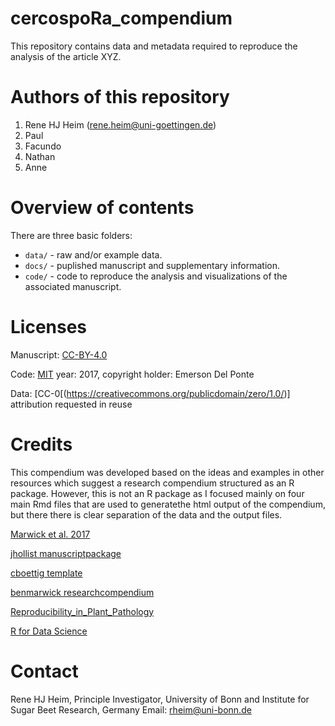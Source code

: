 # cercospoRa_compendium
This repository contains data and metadata required to reproduce the analysis of the article XYZ. 

# Authors of this repository

1. Rene HJ Heim (rene.heim@uni-goettingen.de)
2. Paul
3. Facundo
4. Nathan
5. Anne


# Overview of contents

There are three basic folders:

- `data/` - raw and/or example data.
- `docs/` - puplished manuscript and supplementary information.
- `code/` - code to reproduce the analysis and visualizations of the associated manuscript.


# Licenses

Manuscript: [CC-BY-4.0](https://creativecommons.org/licenses/by/4.0/)

Code: [MIT](https://opensource.org/licenses/MIT) year: 2017, copyright holder: Emerson Del Ponte

Data: [CC-0[(https://creativecommons.org/publicdomain/zero/1.0/)] attribution requested in reuse

# Credits

This compendium was developed based on the ideas and examples in other resources which suggest a research compendium structured as an R package. However, this is not an R package as I focused mainly on four main Rmd files that are used to generatethe html output of the compendium, but there there is clear separation of the data and the output files.

[Marwick et al. 2017](https://doi.org/10.7287/peerj.preprints.3192v1)

[jhollist manuscriptpackage](https://github.com/jhollist/manuscriptPackage)

[cboettig template](https://github.com/cboettig/template)

[benmarwick researchcompendium](https://github.com/benmarwick/researchcompendium)

[Reproducibility_in_Plant_Pathology](Reproducibility_in_Plant_Pathology)

[R for Data Science](http://r4ds.had.co.nz/)

# Contact

Rene HJ Heim, Principle Investigator, University of Bonn and Institute for Sugar Beet Research, Germany
Email: rheim@uni-bonn.de


